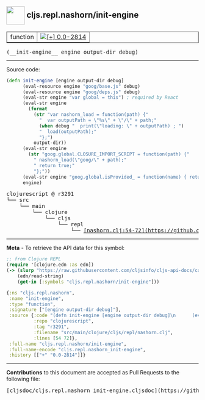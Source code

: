 ## <img width="48px" valign="middle" src="http://i.imgur.com/Hi20huC.png"> cljs.repl.nashorn/init-engine

 <table border="1">
<tr>

<td>function</td>
<td><a href="https://github.com/cljsinfo/cljs-api-docs/tree/0.0-2814"><img valign="middle" alt="[+] 0.0-2814" src="https://img.shields.io/badge/+-0.0--2814-lightgrey.svg"></a> </td>
</tr>
</table>

 <samp>
(__init-engine__ engine output-dir debug)<br>
</samp>

---





Source code:

```clj
(defn init-engine [engine output-dir debug]
      (eval-resource engine "goog/base.js" debug)
      (eval-resource engine "goog/deps.js" debug)
      (eval-str engine "var global = this") ; required by React
      (eval-str engine
        (format
          (str "var nashorn_load = function(path) {"
            "  var outputPath = \"%s\" + \"/\" + path;"
            (when debug "  print(\"loading: \" + outputPath) ; ")
            "  load(outputPath);"
            "};")
          output-dir))
      (eval-str engine
        (str "goog.global.CLOSURE_IMPORT_SCRIPT = function(path) {"
          " nashorn_load(\"goog/\" + path);"
          " return true;"
          "};"))
      (eval-str engine "goog.global.isProvided_ = function(name) { return false; };")
      engine)
```

 <pre>
clojurescript @ r3291
└── src
    └── main
        └── clojure
            └── cljs
                └── repl
                    └── <ins>[nashorn.clj:54-72](https://github.com/clojure/clojurescript/blob/r3291/src/main/clojure/cljs/repl/nashorn.clj#L54-L72)</ins>
</pre>


---

__Meta__ - To retrieve the API data for this symbol:

```clj
;; from Clojure REPL
(require '[clojure.edn :as edn])
(-> (slurp "https://raw.githubusercontent.com/cljsinfo/cljs-api-docs/catalog/cljs-api.edn")
    (edn/read-string)
    (get-in [:symbols "cljs.repl.nashorn/init-engine"]))
```

```clj
{:ns "cljs.repl.nashorn",
 :name "init-engine",
 :type "function",
 :signature ["[engine output-dir debug]"],
 :source {:code "(defn init-engine [engine output-dir debug]\n      (eval-resource engine \"goog/base.js\" debug)\n      (eval-resource engine \"goog/deps.js\" debug)\n      (eval-str engine \"var global = this\") ; required by React\n      (eval-str engine\n        (format\n          (str \"var nashorn_load = function(path) {\"\n            \"  var outputPath = \\\"%s\\\" + \\\"/\\\" + path;\"\n            (when debug \"  print(\\\"loading: \\\" + outputPath) ; \")\n            \"  load(outputPath);\"\n            \"};\")\n          output-dir))\n      (eval-str engine\n        (str \"goog.global.CLOSURE_IMPORT_SCRIPT = function(path) {\"\n          \" nashorn_load(\\\"goog/\\\" + path);\"\n          \" return true;\"\n          \"};\"))\n      (eval-str engine \"goog.global.isProvided_ = function(name) { return false; };\")\n      engine)",
          :repo "clojurescript",
          :tag "r3291",
          :filename "src/main/clojure/cljs/repl/nashorn.clj",
          :lines [54 72]},
 :full-name "cljs.repl.nashorn/init-engine",
 :full-name-encode "cljs.repl.nashorn_init-engine",
 :history [["+" "0.0-2814"]]}

```

---

__Contributions__ to this document are accepted as Pull Requests to the following file:

 <pre>
[cljsdoc/cljs.repl.nashorn_init-engine.cljsdoc](https://github.com/cljsinfo/cljs-api-docs/blob/master/cljsdoc/cljs.repl.nashorn_init-engine.cljsdoc)
</pre>


